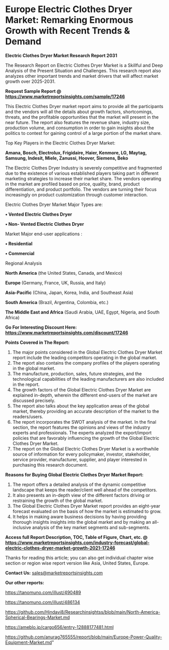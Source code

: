  # Europe Electric Clothes Dryer Market: Remarking Enormous Growth with Recent Trends & Demand

<strong>Electric Clothes Dryer Market Research Report 2031</strong>

The Research Report on Electric Clothes Dryer Market is a Skillful and Deep Analysis of the Present Situation and Challenges. This research report also analyzes other important trends and market drivers that will affect market growth over 2025-2031.

<strong>Request Sample Report @ <a href=https://www.marketreportsinsights.com/sample/17246>https://www.marketreportsinsights.com/sample/17246</a></strong>

This Electric Clothes Dryer market report aims to provide all the participants and the vendors will all the details about growth factors, shortcomings, threats, and the profitable opportunities that the market will present in the near future. The report also features the revenue share, industry size, production volume, and consumption in order to gain insights about the politics to contest for gaining control of a large portion of the market share.

Top Key Players in the Electric Clothes Dryer Market:

<strong>Amana, Bosch, Electrolux, Frigidaire, Haier, Kenmore, LG, Maytag, Samsung, Indesit, Miele, Zanussi, Hoover, Siemens, Beko</strong>

The Electric Clothes Dryer Industry is severely competitive and fragmented due to the existence of various established players taking part in different marketing strategies to increase their market share. The vendors operating in the market are profiled based on price, quality, brand, product differentiation, and product portfolio. The vendors are turning their focus increasingly on product customization through customer interaction.

Electric Clothes Dryer Market Major Types are:

<strong>• Vented Electric Clothes Dryer

• Non- Vented Electric Clothes Dryer</strong>

Market Major end-user applications :

<strong>• Residential

• Commercial</strong>

Regional Analysis

</u><strong><b>North America</b></strong> (the United States, Canada, and Mexico)

<strong><b>Europe </b></strong>(Germany, France, UK, Russia, and Italy)

<strong><b>Asia-Pacific</b></strong> (China, Japan, Korea, India, and Southeast Asia)

<strong><b>South America</b></strong> (Brazil, Argentina, Colombia, etc.)

<strong><b>The Middle East and Africa</b></strong> (Saudi Arabia, UAE, Egypt, Nigeria, and South Africa)

<strong>Go For Interesting Discount Here: <a href=https://www.marketreportsinsights.com/discount/17246>https://www.marketreportsinsights.com/discount/17246</a></strong>

<strong>Points Covered in The Report:</strong>
<ol>
  <li>The major points considered in the Global Electric Clothes Dryer Market report include the leading competitors operating in the global market.</li>
  <li>The report also contains the company profiles of the players operating in the global market.</li>
  <li>The manufacture, production, sales, future strategies, and the technological capabilities of the leading manufacturers are also included in the report.</li>
  <li>The growth factors of the Global Electric Clothes Dryer Market are explained in-depth, wherein the different end-users of the market are discussed precisely.</li>
  <li>The report also talks about the key application areas of the global market, thereby providing an accurate description of the market to the readers/users.</li>
  <li>The report incorporates the SWOT analysis of the market. In the final section, the report features the opinions and views of the industry experts and professionals. The experts analyzed the export/import policies that are favorably influencing the growth of the Global Electric Clothes Dryer Market.</li>
  <li>The report on the Global Electric Clothes Dryer Market is a worthwhile source of information for every policymaker, investor, stakeholder, service provider, manufacturer, supplier, and player interested in purchasing this research document.</li>
</ol>
<strong>Reasons for Buying Global Electric Clothes Dryer Market Report:</strong>

<ol>
  <li>The report offers a detailed analysis of the dynamic competitive landscape that keeps the reader/client well ahead of the competitors.</li>
  <li>It also presents an in-depth view of the different factors driving or restraining the growth of the global market.</li>
  <li>The Global Electric Clothes Dryer Market report provides an eight-year forecast evaluated on the basis of how the market is estimated to grow.</li>
  <li>It helps in making aware business decisions by having providing thorough insights insights into the global market and by making an all-inclusive analysis of the key market segments and sub-segments.</li>
</ol>
<strong>Access full Report Description, TOC, Table of Figure, Chart, etc. @ <a href=https://www.marketreportsinsights.com/industry-forecast/global-electric-clothes-dryer-market-growth-2021-17246>https://www.marketreportsinsights.com/industry-forecast/global-electric-clothes-dryer-market-growth-2021-17246</a></strong>


Thanks for reading this article; you can also get individual chapter wise section or region wise report version like Asia, United States, Europe.

<strong>Contact Us:</strong>
sales@marketreportsinsights.com

<strong>Our other reports:</strong>

<a href=https://tanomuno.com/illust/490489>https://tanomuno.com/illust/490489</a>

<a href=https://tanomuno.com/illust/486134>https://tanomuno.com/illust/486134</a>

<a href=https://github.com/Hindavi8/Researchinsightss/blob/main/North-America-Spherical-Bearings-Market.md>https://github.com/Hindavi8/Researchinsightss/blob/main/North-America-Spherical-Bearings-Market.md</a>

<a href=https://ameblo.jp/cargo656/entry-12888177481.html>https://ameblo.jp/cargo656/entry-12888177481.html</a>

<a href=https://github.com/anurag765555/report/blob/main/Europe-Power-Quality-Equipment-Market.md>https://github.com/anurag765555/report/blob/main/Europe-Power-Quality-Equipment-Market.md</a>"

